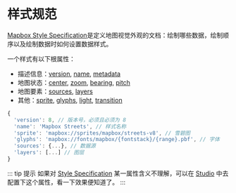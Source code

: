 # 样式规范
[Mapbox Style Specification](https://maplibre.org/maplibre-gl-js-docs/style-spec/)是定义地图视觉外观的文档：绘制哪些数据，绘制顺序以及绘制数据时如何设置数据样式。

一个样式有以下根属性： 
- 描述信息：[version](https://maplibre.org/maplibre-gl-js-docs/style-spec/root/#version), [name](https://maplibre.org/maplibre-gl-js-docs/style-spec/root/#name), [metadata](https://maplibre.org/maplibre-gl-js-docs/style-spec/root/#metadata)
- 地图状态：[center](https://maplibre.org/maplibre-gl-js-docs/style-spec/root/#center), [zoom](https://maplibre.org/maplibre-gl-js-docs/style-spec/root/#zoom), [bearing](https://maplibre.org/maplibre-gl-js-docs/style-spec/root/#bearing), [pitch](https://maplibre.org/maplibre-gl-js-docs/style-spec/root/#pitch)
- 地图要素：[sources](https://maplibre.org/maplibre-gl-js-docs/style-spec/root/#sources), [layers](https://maplibre.org/maplibre-gl-js-docs/style-spec/root/#layers)
- 其他：[sprite](https://maplibre.org/maplibre-gl-js-docs/style-spec/root/#sprite), [glyphs](https://maplibre.org/maplibre-gl-js-docs/style-spec/root/#glyphs), [light](https://maplibre.org/maplibre-gl-js-docs/style-spec/root/#light), [transition](https://maplibre.org/maplibre-gl-js-docs/style-spec/root/#transition)

``` js
{
  'version': 8, // 版本号，必须且必须为 8
  'name': 'Mapbox Streets', // 样式名称
  'sprite': 'mapbox://sprites/mapbox/streets-v8', // 雪碧图
  'glyphs': 'mapbox://fonts/mapbox/{fontstack}/{range}.pbf', // 字体
  'sources': {...}, // 数据源
  'layers': [...] // 图层
}
```

::: tip 提示
如果对 [Style Specification](https://maplibre.org/maplibre-gl-js-docs/style-spec/) 某一属性含义不理解，可以在 [Studio](https://studio.mapbox.com/) 中去配置下这个属性，看一下效果便知道了。
:::
